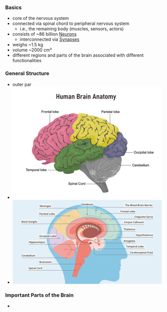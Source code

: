 ### Basics
+ core of the nervous system
+ connected via spinal chord to peripheral nervous system
	+ i.e., the remaining body (muscles, sensors, actors)
+ consists of ~86 billion [Neurons](Neurons.md)
	+ interconnected via [Synapses](Synapses.md)
+ weighs ~1.5 kg 
+ volume ~2000 cm²
+ different regions and parts of the brain associated with different functionalities

### General Structure
+ outer par
+ ![](../../../z_images/Pasted%20image%2020250616095619.png)
+ ![](../../../z_images/Pasted%20image%2020250616095736.png)
### Important Parts of the Brain
+ 
